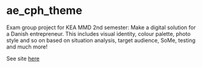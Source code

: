 # ae_cph_theme

Exam group project for KEA MMD 2nd semester:
Make a digital solution for a Danish entrepreneur.
This includes visual identity, colour palette, photo style and so on based on situation analysis, target audience, SoMe, testing and much more!

See site [here](http://krarupkling.dk/kea/10_eksamen/ae_cph/)
